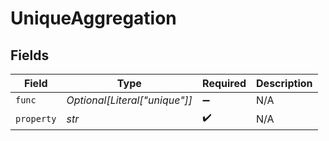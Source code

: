 # UniqueAggregation


## Fields

| Field                         | Type                          | Required                      | Description                   |
| ----------------------------- | ----------------------------- | ----------------------------- | ----------------------------- |
| `func`                        | *Optional[Literal["unique"]]* | :heavy_minus_sign:            | N/A                           |
| `property`                    | *str*                         | :heavy_check_mark:            | N/A                           |
